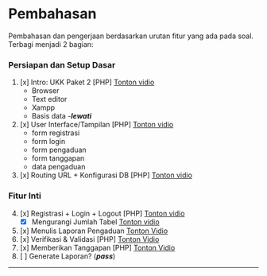 # Pembahasan
Pembahasan dan pengerjaan berdasarkan urutan fitur yang ada pada soal. Terbagi menjadi 2 bagian:

### Persiapan dan Setup Dasar
1. [x] Intro: UKK Paket 2 [PHP] [Tonton vidio](https://youtu.be/459JCMflWPQ)
    - Browser
    - Text editor
    - Xampp
    - Basis data -***lewati***
2. [x] User Interface/Tampilan [PHP] [Tonton vidio](https://youtu.be/2id35rquz3M)
    - form registrasi
    - form login
    - form pengaduan
    - form tanggapan
    - data pengaduan
3. [x] Routing URL + Konfigurasi DB [PHP] [Tonton vidio](https://youtu.be/FJhNg80NF_o)

### Fitur Inti
4. [x] Registrasi + Login + Logout [PHP] [Tonton vidio](https://youtu.be/pt0l6T5y22A)
    - [x] Mengurangi Jumlah Tabel [Tonton vidio](https://youtu.be/CKFczQhmQL4)
5. [x] Menulis Laporan Pengaduan [Tonton Vidio](https://youtu.be/b8vNM8OvfQk)
6. [x] Verifikasi & Validasi [PHP] [Tonton Vidio](https://youtu.be/vCjwsWVSxRE)
7. [x] Memberikan Tanggapan [PHP] [Tonton Vidio](https://youtu.be/-cwoL0mrrxE)
8. [ ] Generate Laporan? (***pass***)

---

